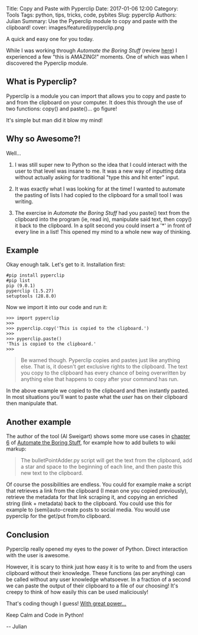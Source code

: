 Title: Copy and Paste with Pyperclip
Date: 2017-01-06 12:00
Category: Tools
Tags: python, tips, tricks, code, pybites
Slug: pyperclip
Authors: Julian
Summary: Use the Pyperclip module to copy and paste with the clipboard!
cover: images/featured/pyperclip.png

A quick and easy one for you today.

While I was working through *Automate the Boring Stuff* (review [here](http://pybit.es/automate_the_boring_stuff_review.html)) I experienced a few "this is AMAZING!" moments. One of which was when I discovered the Pyperclip module.


## What is Pyperclip?

Pyperclip is a module you can import that allows you to copy and paste to and from the clipboard on your computer. It does this through the use of two functions: copy() and paste()... go figure!

It's simple but man did it blow my mind!



## Why so Awesome?!

Well...

1. I was still super new to Python so the idea that I could interact with the user to that level was insane to me. It was a new way of inputting data without actually asking for traditional "type this and hit enter" input.

2. It was exactly what I was looking for at the time! I wanted to automate the pasting of lists I had copied to the clipboard for a small tool I was writing.

3. The exercise in *Automate the Boring Stuff* had you paste() text from the clipboard into the program (ie, read in), manipulate said text, then copy() it back to the clipboard. In a split second you could insert a '*' in front of every line in a list! This opened my mind to a whole new way of thinking.



## Example

Okay enough talk. Let's get to it. Installation first:

~~~~
#pip install pyperclip
#pip list
pip (9.0.1)
pyperclip (1.5.27)
setuptools (28.8.0)
~~~~

Now we import it into our code and run it:

~~~~
>>> import pyperclip
>>> 
>>> pyperclip.copy('This is copied to the clipboard.')
>>> 
>>> pyperclip.paste()
'This is copied to the clipboard.'
>>>
~~~~

> Be warned though. Pyperclip copies and pastes just like anything else. That is, it doesn't get exclusive rights to the clipboard. The text you copy to the clipboard has every chance of being overwritten by anything else that happens to copy after your command has run.

In the above example we copied to the clipboard and then instantly pasted. In most situations you'll want to paste what the *user* has on their clipboard then manipulate that.

## Another example

The author of the tool (Al Sweigart) shows some more use cases in [chapter 6](https://automatetheboringstuff.com/chapter6/) of [Automate the Boring Stuff](http://pybit.es/automate_the_boring_stuff_review.html), for example how to add bullets to wiki markup:

> The bulletPointAdder.py script will get the text from the clipboard, add a star and space to the beginning of each line, and then paste this new text to the clipboard. 

Of course the possibilities are endless. You could for example make a script that retrieves a link from the clipboard (I mean one you copied previously), retrieve the metadata for that link scraping it, and copying an enriched string (link + metadata) back to the clipboard. You could use this for example to (semi)auto-create posts to social media. You would use pyperclip for the get/put from/to clipboard.


## Conclusion

Pyperclip really opened my eyes to the power of Python. Direct interaction with the user is awesome. 

However, it is scary to think just how easy it is to write to and from the users clipboard without their knowledge. These functions (as per anything) can be called without any user knowledge whatsoever. In a fraction of a second we can paste the output of their clipboard to a file of our choosing! It's creepy to think of how easily this can be used maliciously!

That's coding though I guess! [With great power...](https://youtu.be/b23wrRfy7SM?t=12)

Keep Calm and Code in Python!

-- Julian
